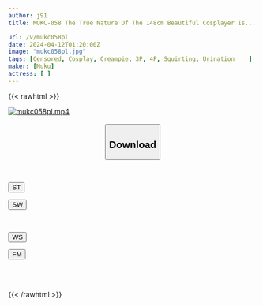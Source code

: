 ```yaml
---
author: j91
title: MUKC-058 The True Nature Of The 148cm Beautiful Cosplayer Is... A Perverted Pussy With Premature Ejaculation And Serious Sperm Addiction. Surrounded By Men, She Climaxes Repeatedly, Cumming In Seconds, And The Meat Pressure Point Is Inevitable.

url: /v/mukc058pl
date: 2024-04-12T01:20:00Z
image: "mukc058pl.jpg"
tags: [Censored, Cosplay, Creampie, 3P, 4P, Squirting, Urination	]
maker: [Muku]
actress: [ ]
---
```



{{< rawhtml >}}

<div class="video" data-videoid="k2qZmAYmM2cO2kQ">
    <a href="javascript:;">
        <img src="/v/mukc058pl/mukc058pl.jpg" width="WIDTH" height="HEIGHT" alt="mukc058pl.mp4" loading="lazy">
    </a>
</div>

<script type="text/javascript" src="https://j91.asia/asset/on-demand-st.js"></script>

<br>
  <link rel="stylesheet" href="https://j91.asia/asset/bs5.css">
  
  <center>
  <button class="btn btn-primary" type="button" data-bs-toggle="collapse" data-bs-target=".multi-collapse" aria-expanded="false" aria-controls="multiCollapseExample1 multiCollapseExample2"><h2>Download</h2></button></center>
</p>
<div class="row">
  <div class="col">
    <div class="collapse multi-collapse" id="multiCollapseExample1">
      <div class="card card-body">
	      	      <br>
<div class="buttons">  
<p><a href="https://streamtape.to/v/k2qZmAYmM2cO2kQ" target="_blank"><button class="btn-hover color-3"><i class="fa fa-download"></i> ST</button></a></p>
<p><a href="https://asnwish.com/a1b659ca3j0t" target="_blank"><button class="btn-hover color-2"><i class="fa fa-download"></i> SW</button></a></p></div>
    </div>
  </div>
</div>
  <div class="col">
    <div class="collapse multi-collapse" id="multiCollapseExample2">
      <div class="card card-body">
	      <br>
<div class="buttons">
<p><a href="https://wolfstream.tv/ka4o2fnll47r"><button class="btn-hover color-9"><i class="fa fa-download"></i> WS</button></a></p>
<p><a href="https://filemoon.sx/d/zs8htzn51yep"><button class="btn-hover color-8"><i class="fa fa-download"></i> FM</button></a></p></div>
<br><br>
      </div>
    </div>
  </div>
</div>

{{< /rawhtml >}}
